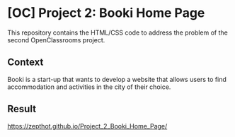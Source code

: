 # [OC] Project 2: Booki Home Page

This repository contains the HTML/CSS code to address the problem of the second OpenClassrooms project.

## Context

Booki is a start-up that wants to develop a website that allows users to find accommodation and activities in the city of their choice.

## Result

https://zepthot.github.io/Project_2_Booki_Home_Page/
